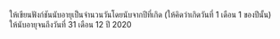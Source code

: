 ให้เขียนฟังก์ชันนับอายุเป็นจำนวนวันโดยนับจากปีที่เกิด (ให้คิดว่าเกิดวันที่ 1 เดือน 1 ของปีนั้น)  
ให้นับอายุจนถึงวันที่ 31 เดือน 12 ปี 2020